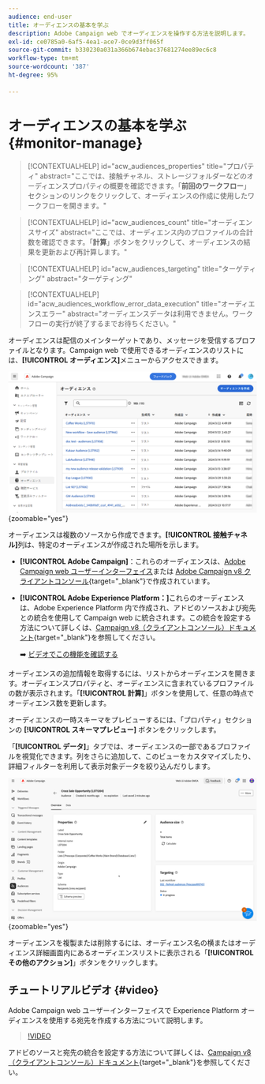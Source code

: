 ```yaml
---
audience: end-user
title: オーディエンスの基本を学ぶ
description: Adobe Campaign web でオーディエンスを操作する方法を説明します。
exl-id: ce0785a0-6af5-4ea1-ace7-0ce9d3ff065f
source-git-commit: b330230a031a366b674ebac37681274ee89ec6c8
workflow-type: tm+mt
source-wordcount: '387'
ht-degree: 95%

---
```


# オーディエンスの基本を学ぶ {#monitor-manage}

>[!CONTEXTUALHELP]
>id="acw_audiences_properties"
>title="プロパティ"
>abstract="ここでは、接触チャネル、ストレージフォルダーなどのオーディエンスプロパティの概要を確認できます。「**前回のワークフロー**」セクションのリンクをクリックして、オーディエンスの作成に使用したワークフローを開きます。"

>[!CONTEXTUALHELP]
>id="acw_audiences_count"
>title="オーディエンスサイズ"
>abstract="ここでは、オーディエンス内のプロファイルの合計数を確認できます。「**計算**」ボタンをクリックして、オーディエンスの結果を更新および再計算します。"

>[!CONTEXTUALHELP]
>id="acw_audiences_targeting"
>title="ターゲティング"
>abstract="ターゲティング"

>[!CONTEXTUALHELP]
>id="acw_audiences_workflow_error_data_execution"
>title="オーディエンスエラー"
>abstract="オーディエンスデータは利用できません。ワークフローの実行が終了するまでお待ちください。"

オーディエンスは配信のメインターゲットであり、メッセージを受信するプロファイルとなります。Campaign web で使用できるオーディエンスのリストには、**[!UICONTROL オーディエンス]**&#x200B;メニューからアクセスできます。

![Campaign web で使用可能なオーディエンスのリストを示すスクリーンショット。](assets/audiences-list.png){zoomable="yes"}

オーディエンスは複数のソースから作成できます。**[!UICONTROL 接触チャネル]**&#x200B;列は、特定のオーディエンスが作成された場所を示します。

* **[!UICONTROL Adobe Campaign]**：これらのオーディエンスは、[Adobe Campaign web ユーザーインターフェイス](create-audience.md)または [Adobe Campaign v8 クライアントコンソール](https://experienceleague.adobe.com/docs/campaign/campaign-v8/audience/create-audiences/create-audiences.html?lang=ja){target="_blank"}で作成されています。

* **[!UICONTROL Adobe Experience Platform：]**&#x200B;これらのオーディエンスは、Adobe Experience Platform 内で作成され、アドビのソースおよび宛先との統合を使用して Campaign web に統合されます。この統合を設定する方法について詳しくは、[Campaign v8（クライアントコンソール）ドキュメント](https://experienceleague.adobe.com/docs/campaign/campaign-v8/connect/ac-aep/ac-aep.html?lang=ja){target="_blank"}を参照してください。

  ➡️ [ビデオでこの機能を確認する](#video)

オーディエンスの追加情報を取得するには、リストからオーディエンスを開きます。オーディエンスプロパティと、オーディエンスに含まれているプロファイルの数が表示されます。「**[!UICONTROL 計算]**」ボタンを使用して、任意の時点でオーディエンス数を更新します。

オーディエンスの一時スキーマをプレビューするには、「プロパティ」セクションの **[!UICONTROL スキーマプレビュー]** ボタンをクリックします。

「**[!UICONTROL データ]**」タブでは、オーディエンスの一部であるプロファイルを視覚化できます。列をさらに追加して、このビューをカスタマイズしたり、詳細フィルターを利用して表示対象データを絞り込んだりします。

![プロファイルやカスタマイズオプションなど、オーディエンスの詳細を示すスクリーンショット。](assets/audiences-details.png){zoomable="yes"}

オーディエンスを複製または削除するには、オーディエンス名の横またはオーディエンス詳細画面内にあるオーディエンスリストに表示される「**[!UICONTROL その他のアクション]**」ボタンをクリックします。

## チュートリアルビデオ {#video}

Adobe Campaign web ユーザーインターフェイスで Experience Platform オーディエンスを使用する宛先を作成する方法について説明します。

>[!VIDEO](https://video.tv.adobe.com/v/3427635?quality=12)

アドビのソースと宛先の統合を設定する方法について詳しくは、[Campaign v8（クライアントコンソール）ドキュメント](https://experienceleague.adobe.com/docs/campaign/campaign-v8/connect/ac-aep/ac-aep.html?lang=ja){target="_blank"}を参照してください。